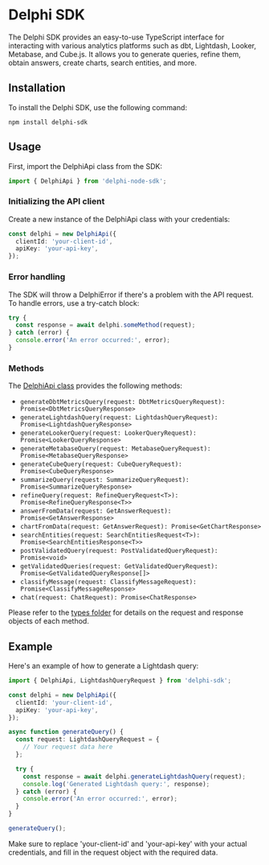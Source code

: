 # Delphi SDK

The Delphi SDK provides an easy-to-use TypeScript interface for interacting with various analytics platforms such as dbt, Lightdash, Looker, Metabase, and Cube.js. It allows you to generate queries, refine them, obtain answers, create charts, search entities, and more.

## Installation

To install the Delphi SDK, use the following command:

```
npm install delphi-sdk
```

## Usage

First, import the DelphiApi class from the SDK:

```typescript
import { DelphiApi } from 'delphi-node-sdk';
```

### Initializing the API client

Create a new instance of the DelphiApi class with your credentials:

```typescript
const delphi = new DelphiApi({
  clientId: 'your-client-id',
  apiKey: 'your-api-key',
});
```

### Error handling

The SDK will throw a DelphiError if there's a problem with the API request. To handle errors, use a try-catch block:

```typescript
try {
  const response = await delphi.someMethod(request);
} catch (error) {
  console.error('An error occurred:', error);
}
```

### Methods

The [DelphiApi class](https://github.com/Delphi-Data/delphi-node-sdk/blob/main/src/client/delphi.ts#L46) provides the following methods:

- `generateDbtMetricsQuery(request: DbtMetricsQueryRequest): Promise<DbtMetricsQueryResponse>`
- `generateLightdashQuery(request: LightdashQueryRequest): Promise<LightdashQueryResponse>`
- `generateLookerQuery(request: LookerQueryRequest): Promise<LookerQueryResponse>`
- `generateMetabaseQuery(request: MetabaseQueryRequest): Promise<MetabaseQueryResponse>`
- `generateCubeQuery(request: CubeQueryRequest): Promise<CubeQueryResponse>`
- `summarizeQuery(request: SummarizeQueryRequest): Promise<SummarizeQueryResponse>`
- `refineQuery(request: RefineQueryRequest<T>): Promise<RefineQueryResponse<T>>`
- `answerFromData(request: GetAnswerRequest): Promise<GetAnswerResponse>`
- `chartFromData(request: GetAnswerRequest): Promise<GetChartResponse>`
- `searchEntities(request: SearchEntitiesRequest<T>): Promise<SearchEntitiesResponse<T>>`
- `postValidatedQuery(request: PostValidatedQueryRequest): Promise<void>`
- `getValidatedQueries(request: GetValidatedQueryRequest): Promise<GetValidatedQueryResponse[]>`
- `classifyMessage(request: ClassifyMessageRequest): Promise<ClassifyMessageResponse>`
- `chat(request: ChatRequest): Promise<ChatResponse>`

Please refer to the [types folder](https://github.com/Delphi-Data/delphi-node-sdk/blob/main/src/types/delphi.ts) for details on the request and response objects of each method.

## Example

Here's an example of how to generate a Lightdash query:

```typescript
import { DelphiApi, LightdashQueryRequest } from 'delphi-sdk';

const delphi = new DelphiApi({
  clientId: 'your-client-id',
  apiKey: 'your-api-key',
});

async function generateQuery() {
  const request: LightdashQueryRequest = {
    // Your request data here
  };

  try {
    const response = await delphi.generateLightdashQuery(request);
    console.log('Generated Lightdash query:', response);
  } catch (error) {
    console.error('An error occurred:', error);
  }
}

generateQuery();
```

Make sure to replace 'your-client-id' and 'your-api-key' with your actual credentials, and fill in the request object with the required data.
